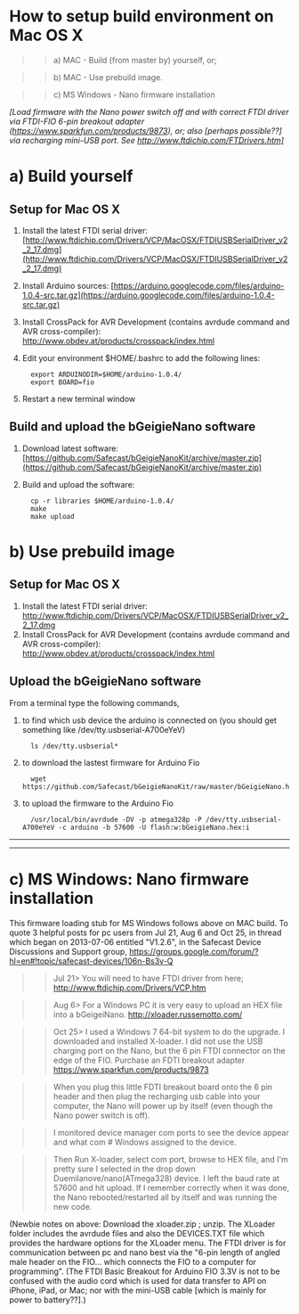 # How to setup build environment on Mac OS X

>>a) MAC - Build (from master by) yourself, or;

>>b) MAC - Use prebuild image.

>>c) MS Windows - Nano firmware installation

*[Load firmware with the Nano power switch off and with correct FTDI driver via FTDI-FIO 6-pin breakout adapter (https://www.sparkfun.com/products/9873), or; also [perhaps possible??] via recharging mini-USB port. See http://www.ftdichip.com/FTDrivers.htm]*

# a) Build yourself
## Setup for Mac OS X

1. Install the latest FTDI serial driver: [http://www.ftdichip.com/Drivers/VCP/MacOSX/FTDIUSBSerialDriver_v2_2_17.dmg](http://www.ftdichip.com/Drivers/VCP/MacOSX/FTDIUSBSerialDriver_v2_2_17.dmg)
1. Install Arduino sources: [https://arduino.googlecode.com/files/arduino-1.0.4-src.tar.gz](https://arduino.googlecode.com/files/arduino-1.0.4-src.tar.gz)
1. Install CrossPack for AVR Development (contains avrdude command and AVR cross-compiler): http://www.obdev.at/products/crosspack/index.html
1. Edit your environment $HOME/.bashrc to add the following lines:

         export ARDUINODIR=$HOME/arduino-1.0.4/
         export BOARD=fio

1. Restart a new terminal window

## Build and upload the bGeigieNano software

1. Download latest software: [https://github.com/Safecast/bGeigieNanoKit/archive/master.zip](https://github.com/Safecast/bGeigieNanoKit/archive/master.zip)
1. Build and upload the software:

         cp -r libraries $HOME/arduino-1.0.4/
         make
         make upload

# b) Use prebuild image

## Setup for Mac OS X

1. Install the latest FTDI serial driver: http://www.ftdichip.com/Drivers/VCP/MacOSX/FTDIUSBSerialDriver_v2_2_17.dmg
1. Install CrossPack for AVR Development (contains avrdude command and AVR cross-compiler): http://www.obdev.at/products/crosspack/index.html

## Upload the bGeigieNano software

From a terminal type the following commands, 

1. to find which usb device the arduino is connected on (you should get something like /dev/tty.usbserial-A700eYeV)

         ls /dev/tty.usbserial*

1. to download the lastest firmware for Arduino Fio

         wget https://github.com/Safecast/bGeigieNanoKit/raw/master/bGeigieNano.hex

1. to upload the firmware to the Arduino Fio

         /usr/local/bin/avrdude -DV -p atmega328p -P /dev/tty.usbserial-A700eYeV -c arduino -b 57600 -U flash:w:bGeigieNano.hex:i
  
  
----
---- 
# c) MS Windows: Nano firmware installation
This firmware loading stub for MS Windows follows above on MAC build. To quote 3 helpful posts for pc users from Jul 21, Aug 6 and Oct 25, in thread which began on 2013-07-06 entitled "V1.2.6", in the Safecast Device Discussions and Support group, https://groups.google.com/forum/?hl=en#!topic/safecast-devices/106n-Bs3v-Q

>>Jul 21> You will need to have FTDI driver from here;
http://www.ftdichip.com/Drivers/VCP.htm

>>Aug 6> For a Windows PC it is very easy to upload an HEX file into a bGeigeiNano.
http://xloader.russemotto.com/

>>Oct 25> I used a Windows 7 64-bit system to do the upgrade. I downloaded and installed X-loader. I did not use the USB charging port on the Nano, but the 6 pin FTDI connector on the edge of the FIO. Purchase an FDTI breakout adapter https://www.sparkfun.com/products/9873      
 
>>When you plug this little FDTI breakout board onto the 6 pin header and then plug the recharging usb cable into your computer, the Nano will power up by itself (even though the Nano power switch is off).
 
>>I monitored device manager com ports to see the device appear and what com # Windows assigned to the device.
 
>>Then Run X-loader, select com port, browse to HEX file, and I'm pretty sure I selected in the drop down Duemilanove/nano(ATmega328) device.  I left the baud rate at 57600 and hit upload.   If I remember correctly when it was done, the Nano rebooted/restarted all by itself and was running the new code.

(Newbie notes on above: Download the xloader.zip ; unzip. The XLoader folder includes the avrdude files and also the DEVICES.TXT file which provides the hardware options for the XLoader menu. The FTDI driver is for communication between pc and nano best via the "6-pin length of angled male header on the FIO... which connects the FIO to a computer for programming". (The FTDI Basic Breakout for Arduino FIO 3.3V is not to be confused with the audio cord which is used for data transfer to API on iPhone, iPad, or Mac; nor with the mini-USB cable [which is mainly for power to battery??].)